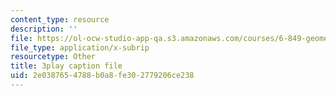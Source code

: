 ```yaml
---
content_type: resource
description: ''
file: https://ol-ocw-studio-app-qa.s3.amazonaws.com/courses/6-849-geometric-folding-algorithms-linkages-origami-polyhedra-fall-2012/2e0387654788b0a8fe302779206ce238_OznepAivkkg.srt
file_type: application/x-subrip
resourcetype: Other
title: 3play caption file
uid: 2e038765-4788-b0a8-fe30-2779206ce238
---
```

